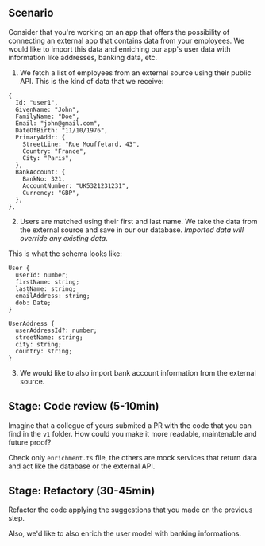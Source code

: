 ## Scenario

Consider that you're working on an app that offers the possibility of connecting an external app that contains data from your employees. We would like to import this data and enriching our app's user data with information like addresses, banking data, etc.

1. We fetch a list of employees from an external source using their public API.
This is the kind of data that we receive: 
```
{
  Id: "user1",
  GivenName: "John",
  FamilyName: "Doe",
  Email: "john@gmail.com",
  DateOfBirth: "11/10/1976",
  PrimaryAddr: {
    StreetLine: "Rue Mouffetard, 43",
    Country: "France",
    City: "Paris",
  },
  BankAccount: {
    BankNo: 321,
    AccountNumber: "UK5321231231",
    Currency: "GBP",
  },
},
```

2. Users are matched using their first and last name. We take the data from the external source and save in our our database. *Imported data will override any existing data*.

This is what the schema looks like:

```
User {
  userId: number;
  firstName: string;
  lastName: string;
  emailAddress: string;
  dob: Date;
}

UserAddress {
  userAddressId?: number;
  streetName: string;
  city: string;
  country: string;
}
```

3. We would like to also import bank account information from the external source. 

## Stage: Code review (5-10min)

Imagine that a collegue of yours submited a PR with the code that you can find in the `v1` folder. How could you make it more readable, maintenable and future proof?

Check only `enrichment.ts` file, the others are mock services that return data and act like the database or the external API.

## Stage: Refactory (30-45min)

Refactor the code applying the suggestions that you made on the previous step.

Also, we'd like to also enrich the user model with banking informations.
